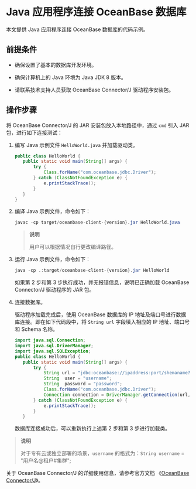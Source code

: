 # Java 应用程序连接 OceanBase 数据库

本文提供 Java 应用程序连接 OceanBase 数据库的代码示例。

## 前提条件

* 确保设置了基本的数据库开发环境。

* 确保计算机上的 Java 环境为 Java JDK 8 版本。

* 请联系技术支持人员获取 OceanBase Connector/J 驱动程序安装包。

## 操作步骤

将 OceanBase Connector/J 的 JAR 安装包放入本地路径中，通过 `cmd` 引入 JAR 包，进行如下连接测试：

1. 编写 Java 示例文件 `HelloWorld.java` 并加载驱动类。

   ```java
   public class HelloWorld {
      public static void main(String[] args) {
          try {
              Class.forName("com.oceanbase.jdbc.Driver");
          } catch (ClassNotFoundException e) {
              e.printStackTrace();
          }
      }
   }
   ```

2. 编译 Java 示例文件，命令如下：

   ```java
   javac -cp target/oceanbase-client-{version}.jar HelloWorld.java
   ```

   > **说明**
   >
   > 用户可以根据情况自行更改编译路径。

3. 运行 Java 示例文件，命令如下：

   ```java
   java -cp .:target/oceanbase-client-{version}.jar HelloWorld
   ```

   如果第 2 步和第 3 步执行成功，并无报错信息，说明已正确加载 OceanBase Connector/J 驱动程序的 JAR 包。

4. 连接数据库。

   驱动程序加载完成后，使用 OceanBase 数据库的 IP 地址及端口号进行数据库连接。即在如下代码段中，将 `String url` 字段填入相应的 IP 地址、端口号和 Schema 名称。

   ```java
   import java.sql.Connection;
   import java.sql.DriverManager;
   import java.sql.SQLException;
   public class HelloWorld {
      public static void main(String[] args) {
          try {
              String url = "jdbc:oceanbase://ipaddress:port/shemaname?pool=false";
              String  user = "username";
              String  password = "password";
              Class.forName("com.oceanbase.jdbc.Driver");
              Connection connection = DriverManager.getConnection(url, user, password);
          } catch (ClassNotFoundException e) {
              e.printStackTrace();
          }
      }
   ```

   数据库连接成功后，可以重新执行上述第 2 步和第 3 步进行加载类。

>**说明**
>
>对于专有云或独立部署的场景，`username` 的格式为：`String username` = "用户名@租户#集群";

关于 OceanBase Connector/J 的详细使用信息，请参考官方文档 《[OceanBase Connector/J](https://www.oceanbase.com/docs/enterprise/oceanbase-connector-j-cn)》。
